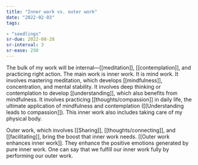 ```yaml
---
title: "Inner work vs. outer work"
date: "2022-02-03"
tags:

- "seedlings"
sr-due: 2022-08-28
sr-interval: 3
sr-ease: 250
---
```


The bulk of my work will be internal—[[meditation]], [[contemplation]], and practicing right action. The main work is inner work. It is mind work. It involves mastering meditation, which develops [[mindfulness]], concentration, and mental stability. It involves deep thinking or contemplation to develop [[understanding]], which also benefits from mindfulness. It involves practicing [[thoughts/compassion]] in daily life, the ultimate application of mindfulness and contemplation ([[Understanding leads to compassion]]). This inner work also includes taking care of my physical body.

Outer work, which involves [[Sharing]], [[thoughts/connecting]], and [[facilitating]], bring the boost that inner work needs. [[Outer work enhances inner work]]. They enhance the positive emotions generated by pure inner work. One can say that we fulfill our inner work fully by performing our outer work.
